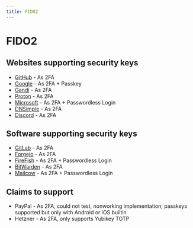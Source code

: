 ```yaml
---
title: FIDO2
---
```


# FIDO2

## Websites supporting security keys

- [GitHub](https://github.com) - As 2FA
- [Google](https://google.com) - As 2FA + Passkey
- [Gandi](https://gandi.net) - As 2FA
- [Proton](https://proton.me) - As 2FA
- [Microsoft](https://microsoft.com) - As 2FA + Passwordless Login
- [DNSimple](https://dnsimple.com) - As 2FA
- [Discord](https://discord.com) - As 2FA

## Software supporting security keys

- [GitLab](https://gitlab.com) - As 2FA
- [Forgejo](https://forgejo.org/) - As 2FA
- [FireFish](https://joinfirefish.org/) - As 2FA + Passwordless Login
- [BitWarden](https://bitwarden.com/) - As 2FA
- [Mailcow](https://mailcow.email) - As 2FA + Passwordless Login

## Claims to support

- PayPal - As 2FA, could not test, nonworking implementation; passkeys supported but only with Android or iOS builtin
- Hetzner - As 2FA, only supports Yubikey TOTP
